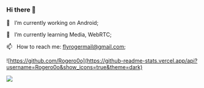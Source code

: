 ### Hi there 👋

<!--
**HelKyle/helkyle** is a ✨ _special_ ✨ repository because its `README.md` (this file) appears on your GitHub profile.

Here are some ideas to get you started:

- 🔭 I’m currently working on ...
- 🌱 I’m currently learning ...
- 👯 I’m looking to collaborate on ...
- 🤔 I’m looking for help with ...
- 💬 Ask me about ...
- 📫 How to reach me: ...
- 😄 Pronouns: ...
- ⚡ Fun fact: ...
-->

🔭 &nbsp;&nbsp;I’m currently working on Android;

🌱 &nbsp;&nbsp;I’m currently learning Media, WebRTC;

📫 &nbsp;&nbsp;How to reach me: flyrogermail@gmail.com;  


![https://github.com/Rogero0o](https://github-readme-stats.vercel.app/api?username=Rogero0o&show_icons=true&theme=dark)

![](https://visitor-badge.glitch.me/badge?page_id=github.Rogero0o)

